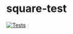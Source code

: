 # square-test
[![Tests](https://github.com/SteffGosling/square-test/actions/workflows/tests.yml/badge.svg)](https://github.com/SteffGosling/square-test/actions/workflows/tests.yml)
